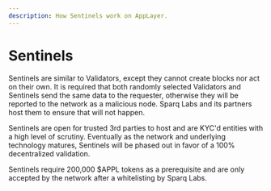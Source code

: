 ```yaml
---
description: How Sentinels work on AppLayer.
---
```


# Sentinels

Sentinels are similar to Validators, except they cannot create blocks nor act on their own. It is required that both randomly selected Validators and Sentinels send the same data to the requester, otherwise they will be reported to the network as a malicious node. Sparq Labs and its partners host them to ensure that will not happen.

Sentinels are open for trusted 3rd parties to host and are KYC'd entities with a high level of scrutiny. Eventually as the network and underlying technology matures, Sentinels will be phased out in favor of a 100% decentralized validation.

Sentinels require 200,000 $APPL tokens as a prerequisite and are only accepted by the network after a whitelisting by Sparq Labs.
